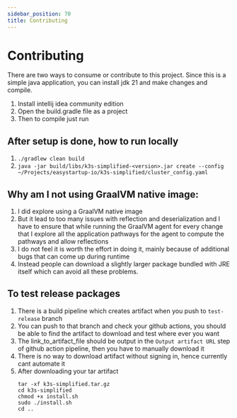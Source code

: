 ```yaml
---
sidebar_position: 70
title: Contributing
---
```


# Contributing

There are two ways to consume or contribute to this project. Since this is a simple java application, you can install jdk 21 and make changes and compile.
1. Install intellij idea community edition
2. Open the build.gradle file as a project
3. Then to compile just run 

## After setup is done, how to run locally
1. ```./gradlew clean build```
2. ```java -jar build/libs/k3s-simplified-<version>.jar create --config ~/Projects/easystartup-io/k3s-simplified/cluster_config.yaml```

## Why am I not using GraalVM native image:
1. I did explore using a GraalVM native image
2. But it lead to too many issues with reflection and deserialization and I have to ensure that while running the GraalVM agent for every change that I explore all the application pathways for the agent to compute the pathways and allow reflections
3. I do not feel it is worth the effort in doing it, mainly because of additional bugs that can come up during runtime
4. Instead people can download a slightly larger package bundled with JRE itself which can avoid all these problems.

## To test release packages
1. There is a build pipeline which creates artifact when you push to `test-release` branch
2. You can push to that branch and check your github actions, you should be able to find the artifact to download and test where ever you want
3. The link_to_artifact_file should be output in the `Output artifact URL` step of github action pipeline, then you have to manually download it
4. There is no way to download artifact without signing in, hence currently cant automate it
3. After downloading your tar artifact  
    ```
    tar -xf k3s-simplified.tar.gz
    cd k3s-simplified
    chmod +x install.sh
    sudo ./install.sh
    cd ..
    ```